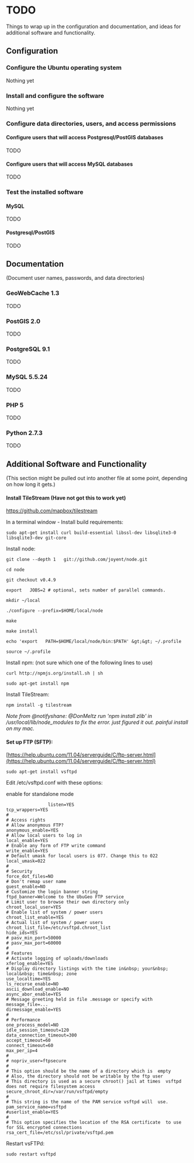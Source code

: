 # TODO #

Things to wrap up in the configuration and documentation, and ideas for additional software and functionality.

## Configuration ##

### Configure the Ubuntu operating system ###

Nothing yet

### Install and configure the  software ###

Nothing yet

### Configure data directories, users, and access permissions ###

#### Configure users that will access Postgresql/PostGIS databases ####

TODO

#### Configure users that will access MySQL databases ####

TODO

### Test the installed software ####

#### MySQL ####

TODO

#### Postgresql/PostGIS ####

TODO

## Documentation ##

(Document user names, passwords, and data directories)

### GeoWebCache 1.3 ###

TODO

### PostGIS 2.0 ###

TODO

### PostgreSQL 9.1 ###

TODO

### MySQL 5.5.24 ###

TODO

### PHP 5 ###

TODO

### Python 2.7.3 ###

TODO

## Additional Software and Functionality ##

(This section might be pulled out into another file at some point, depending on how long it gets.)

#### Install TileStream (Have not got this to work yet)

https://github.com/mapbox/tilestream

In a terminal window - Install build requirements:

	sudo apt-get install curl build-essential libssl-dev libsqlite3-0 libsqlite3-dev git-core 

Install node:

	git clone --depth 1   git://github.com/joyent/node.git

	cd node

	git checkout v0.4.9

	export   JOBS=2 # optional, sets number of parallel commands.

	mkdir ~/local

	./configure --prefix=$HOME/local/node

	make

	make install

	echo 'export   PATH=$HOME/local/node/bin:$PATH' &gt;&gt; ~/.profile

	source ~/.profile

Install npm: (not sure which one of the following lines to use)

	curl http://npmjs.org/install.sh | sh

	sudo apt-get install npm

Install TileStream:

	npm install -g tilestream

_Note from @notifyshane: @DonMeltz run 'npm install zlib' in /usr/local/lib/node_modules to fix the error. just figured it out. painful install on my mac._

#### Set up FTP (SFTP): ####

[https://help.ubuntu.com/11.04/serverguide/C/ftp-server.html](https://help.ubuntu.com/11.04/serverguide/C/ftp-server.html)

	sudo apt-get install vsftpd

Edit /etc/vsftpd.conf with these options:

enable for standalone mode

                    listen=YES
    tcp_wrappers=YES
    #
    # Access rights
    # Allow anonymous FTP?
    anonymous_enable=YES
    # Allow local users to log in
    local_enable=YES
    # Enable any form of FTP write command
    write_enable=YES
    # Default umask for local users is 077. Change this to 022
    local_umask=022
    #
    # Security
    force_dot_files=NO
    # Don't remap user name
    guest_enable=NO
    # Customize the login banner string
    ftpd_banner=Welcome to the UbuGeo FTP service
    # Limit user to browse their own directory only
    chroot_local_user=YES
    # Enable list of system / power users
    chroot_list_enable=YES
    # Actual list of system / power users
    chroot_list_file=/etc/vsftpd.chroot_list
    hide_ids=YES
    # pasv_min_port=50000
    # pasv_max_port=60000
    #
    # Features
    # Activate logging of uploads/downloads
    xferlog_enable=YES
    # Display directory listings with the time in&nbsp; your&nbsp;  local&nbsp; time&nbsp; zone
    use_localtime=YES
    ls_recurse_enable=NO
    ascii_download_enable=NO
    async_abor_enable=YES
    # Message greeting held in file .message or specify with  message_file=...
    dirmessage_enable=YES
    #
    # Performance
    one_process_model=NO
    idle_session_timeout=120
    data_connection_timeout=300
    accept_timeout=60
    connect_timeout=60
    max_per_ip=4
    #
    # nopriv_user=ftpsecure
    #
    # This option should be the name of a directory which is  empty
    # Also, the directory should not be writable by the ftp user
    # This directory is used as a secure chroot() jail at times  vsftpd does not require filesystem access
    secure_chroot_dir=/var/run/vsftpd/empty
    #
    # This string is the name of the PAM service vsftpd will  use.
    pam_service_name=vsftpd
    #userlist_enable=YES
    #
    # This option specifies the location of the RSA certificate  to use for SSL encrypted connections
    rsa_cert_file=/etc/ssl/private/vsftpd.pem
    
Restart vsFTPd:

	sudo restart vsftpd